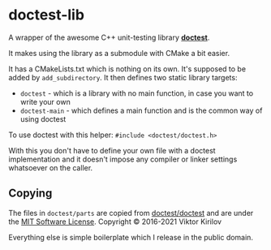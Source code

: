 # doctest-lib

A wrapper of the awesome C++ unit-testing library **[doctest](https://github.com/doctest/doctest/)**.

It makes using the library as a submodule with CMake a bit easier.

It has a CMakeLists.txt which is nothing on its own. It's supposed to be added by `add_subdirectory`. It then defines two static library targets:

* `doctest` - which is a library with no main function, in case you want to write your own
* `doctest-main` - which defines a main function and is the common way of using doctest

To use doctest with this helper: `#include <doctest/doctest.h>`

With this you don't have to define your own file with a doctest implementation and it doesn't impose any compiler or linker settings whatsoever on the caller.

## Copying

The files in `doctest/parts` are copied from [doctest/doctest](https://github.com/doctest/doctest/) and are under the [MIT Software License](http://opensource.org/licenses/MIT). Copyright &copy;  2016-2021 Viktor Kirilov

Everything else is simple boilerplate which I release in the public domain.
